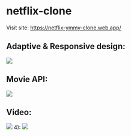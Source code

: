 # netflix-clone
Visit site:
https://netflix-ymmy-clone.web.app/

## Adaptive & Responsive design:
![](https://i.imgur.com/UNv3Pcd.png)
## Movie API:
![](https://i.imgur.com/zbv6ksZ.png)
## Video:
![](https://i.imgur.com/yb5lgWg.png)
4):
![](https://i.imgur.com/x2l0K9j.png)
